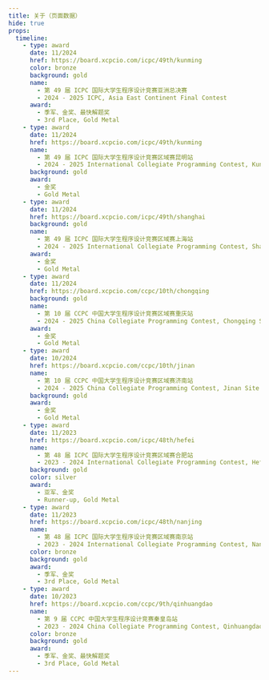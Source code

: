 ```yaml
---
title: 关于（页面数据）
hide: true
props:
  timeline:
    - type: award
      date: 11/2024
      href: https://board.xcpcio.com/icpc/49th/kunming
      color: bronze
      background: gold
      name:
        - 第 49 届 ICPC 国际大学生程序设计竞赛亚洲总决赛
        - 2024 - 2025 ICPC, Asia East Continent Final Contest
      award:
        - 季军、金奖、最快解题奖
        - 3rd Place, Gold Metal
    - type: award
      date: 11/2024
      href: https://board.xcpcio.com/icpc/49th/kunming
      name:
        - 第 49 届 ICPC 国际大学生程序设计竞赛区域赛昆明站
        - 2024 - 2025 International Collegiate Programming Contest, Kunming Site
      background: gold
      award:
        - 金奖
        - Gold Metal
    - type: award
      date: 11/2024
      href: https://board.xcpcio.com/icpc/49th/shanghai
      background: gold
      name:
        - 第 49 届 ICPC 国际大学生程序设计竞赛区域赛上海站
        - 2024 - 2025 International Collegiate Programming Contest, Shanghai Site
      award:
        - 金奖
        - Gold Metal
    - type: award
      date: 11/2024
      href: https://board.xcpcio.com/ccpc/10th/chongqing
      background: gold
      name:
        - 第 10 届 CCPC 中国大学生程序设计竞赛区域赛重庆站
        - 2024 - 2025 China Collegiate Programming Contest, Chongqing Site
      award:
        - 金奖
        - Gold Metal
    - type: award
      date: 10/2024
      href: https://board.xcpcio.com/ccpc/10th/jinan
      name:
        - 第 10 届 CCPC 中国大学生程序设计竞赛区域赛济南站
        - 2024 - 2025 China Collegiate Programming Contest, Jinan Site
      background: gold
      award:
        - 金奖
        - Gold Metal
    - type: award
      date: 11/2023
      href: https://board.xcpcio.com/icpc/48th/hefei
      name:
        - 第 48 届 ICPC 国际大学生程序设计竞赛区域赛合肥站
        - 2023 - 2024 International Collegiate Programming Contest, Hefei Site
      background: gold
      color: silver
      award:
        - 亚军、金奖
        - Runner-up, Gold Metal
    - type: award
      date: 11/2023
      href: https://board.xcpcio.com/icpc/48th/nanjing
      name:
        - 第 48 届 ICPC 国际大学生程序设计竞赛区域赛南京站
        - 2023 - 2024 International Collegiate Programming Contest, Nanjing Site
      color: bronze
      background: gold
      award:
        - 季军、金奖
        - 3rd Place, Gold Metal
    - type: award
      date: 10/2023
      href: https://board.xcpcio.com/ccpc/9th/qinhuangdao
      name:
        - 第 9 届 CCPC 中国大学生程序设计竞赛秦皇岛站
        - 2023 - 2024 China Collegiate Programming Contest, Qinhuangdao Site
      color: bronze
      background: gold
      award:
        - 季军、金奖、最快解题奖
        - 3rd Place, Gold Metal
---
```

